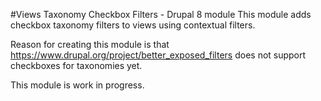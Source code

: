 #Views Taxonomy Checkbox Filters - Drupal 8 module
This module adds checkbox taxonomy filters to views using contextual filters. 

Reason for creating this module is that https://www.drupal.org/project/better_exposed_filters does not support checkboxes for taxonomies yet. 

This module is work in progress.